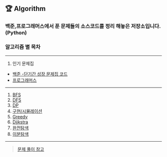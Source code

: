 ## 🏆 Algorithm

### 백준,프로그래머스에서 푼 문제들의 소스코드를 정리 해놓은 저장소입니다.(Python)

### 알고리즘 별 목차
<hr>

1. 인기 문제집
- [백준 -단기간 성장 문제집 코드](https://github.com/LminWoo99/algorithm/tree/master/Algorithm%20Intermediate/%EB%B0%B1%EC%A4%80/%EB%8B%A8%EA%B8%B0%EA%B0%84%EC%84%B1%EC%9E%A5%EB%AC%B8%EC%A0%9C%EC%A7%91)
- [프로그래머스](https://github.com/LminWoo99/algorithm/tree/master/%ED%94%84%EB%A1%9C%EA%B7%B8%EB%9E%98%EB%A8%B8%EC%8A%A4)
  
<hr>

1. [BFS](https://github.com/LminWoo99/algorithm/tree/master/Algorithm%20Intermediate/%EB%B0%B1%EC%A4%80/bfs)
2. [DFS](https://github.com/LminWoo99/algorithm/tree/master/Algorithm%20Intermediate/%EB%B0%B1%EC%A4%80/dfs)
3. [DP](https://github.com/LminWoo99/algorithm/tree/master/Algorithm%20Intermediate/%EB%B0%B1%EC%A4%80/dp)
4. [구현/시뮬레이션](https://github.com/LminWoo99/algorithm/tree/master/Algorithm%20Intermediate/%EB%B0%B1%EC%A4%80/%EA%B5%AC%ED%98%84)
5. [Greedy](https://github.com/LminWoo99/algorithm/tree/master/Algorithm%20Intermediate/%EB%B0%B1%EC%A4%80/%EA%B7%B8%EB%A6%AC%EB%94%94%EC%95%8C%EA%B3%A0%EB%A6%AC%EC%A6%98)
6. [Dijkstra](https://github.com/LminWoo99/algorithm/tree/master/Algorithm%20Intermediate/%EB%B0%B1%EC%A4%80/%EB%8B%A4%EC%9D%B5%EC%8A%A4%ED%8A%B8%EB%9D%BC)
7. [완전탐색](https://github.com/LminWoo99/algorithm/tree/master/Algorithm%20Intermediate/%EB%B0%B1%EC%A4%80/%EB%B8%8C%EB%A3%A8%ED%8A%B8%ED%8F%AC%EC%8A%A4)
8. [이분탐색](https://github.com/LminWoo99/algorithm/tree/master/Algorithm%20Intermediate/%EB%B0%B1%EC%A4%80/%EC%9D%B4%EB%B6%84%ED%83%90%EC%83%89)

<hr>

> [문제 풀이 참고](https://velog.io/@mw310/series/%EC%95%8C%EA%B3%A0%EB%A6%AC%EC%A6%98)
